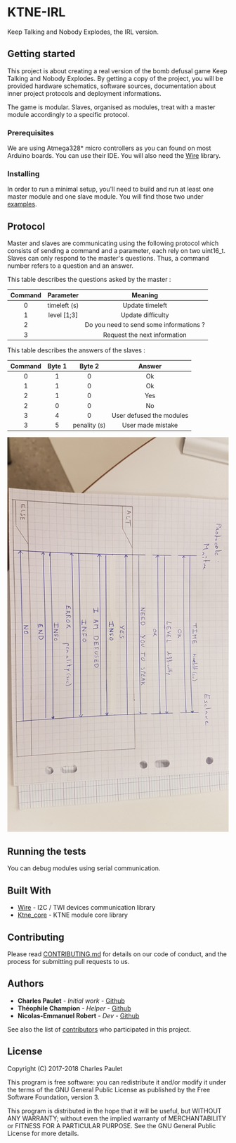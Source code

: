 # KTNE-IRL

Keep Talking and Nobody Explodes, the IRL version.

## Getting started

This project is about creating a real version of the bomb defusal game Keep Talking and Nobody Explodes. By getting a copy of the project, you will be provided hardware schematics, software sources, documentation about inner project protocols and deployment informations.

The game is modular. Slaves, organised as modules, treat with a master module accordingly to a specific protocol.

### Prerequisites

We are using Atmega328* micro controllers as you can found on most Arduino boards. You can use their IDE. You will also need the [Wire](https://www.arduino.cc/en/Reference/Wire) library.

### Installing

In order to run a minimal setup, you'll need to build and run at least one master module and one slave module.
You will find those two under [examples](examples/).

## Protocol

Master and slaves are communicating using the following protocol which consists of sending a command and a parameter, each rely on two uint16_t.
Slaves can only respond to the master's questions. Thus, a command number refers to a question and an answer.

This table describes the questions asked by the master :

| Command | Parameter    | Meaning                                 |
| :-----: | :----------: | :-------------------------------------: |
| 0       | timeleft (s) | Update timeleft                         |
| 1       | level [1;3]  | Update difficulty                       |
| 2       |              | Do you need to send some informations ? |
| 3       |              | Request the next information            |


This table describes the answers of the slaves :

| Command | Byte 1       | Byte 2       | Answer                        |
| :-----: | :----------: | :----------: | :---------------------------: |
| 0       | 1            | 0            | Ok                            |
| 1       | 1            | 0            | Ok                            |
| 2       | 1            | 0            | Yes                           |
| 2       | 0            | 0            | No                            |
| 3       | 4            | 0            | User defused the modules      |
| 3       | 5            | penality (s) | User made mistake             |

![Diagramme de séquence](protocol_sequence_diagram.jpg)

## Running the tests

You can debug modules using serial communication.

## Built With

* [Wire](https://www.arduino.cc/en/Reference/Wire) - I2C / TWI devices communication library
* [Ktne_core](https://github.com/valkheim/KTNE-IRL/tree/master/ktne_core) - KTNE module core library

## Contributing

Please read [CONTRIBUTING.md](CONTRIBUTING.md) for details on our code of conduct, and the process for submitting pull requests to us.

## Authors

* **Charles Paulet** - *Initial work* - [Github](https://github.com/valkheim)
* **Théophile Champion** - *Helper* - [Github](https://github.com/ChampiB)
* **Nicolas-Emmanuel Robert** - *Dev* - [Github](https://github.com/6e656d6d61)

See also the list of [contributors](https://github.com/valkheim/KTNE-IRL/contributors) who participated in this project.

## License

Copyright (C) 2017-2018 Charles Paulet

This program is free software: you can redistribute it and/or modify it under the terms of the GNU General Public License as published by the Free Software Foundation, version 3.

This program is distributed in the hope that it will be useful, but WITHOUT ANY WARRANTY; without even the implied warranty of MERCHANTABILITY or FITNESS FOR A PARTICULAR PURPOSE. See the GNU General Public License for more details.
